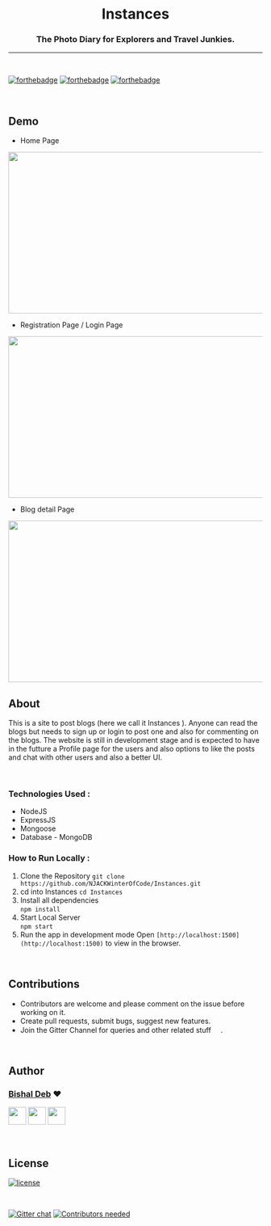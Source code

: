 <h1 align="center" >Instances</h1>
<h3 align="center"> The Photo Diary for Explorers and Travel Junkies.</h3>

<hr>

<br>

[![forthebadge](http://forthebadge.com/images/badges/built-with-love.svg)](http://forthebadge.com)
[![forthebadge](https://forthebadge.com/images/badges/uses-js.svg)](http://forthebadge.com)
[![forthebadge](https://forthebadge.com/images/badges/check-it-out.svg)](https://forthebadge.com)

<br>

## Demo
- Home Page <br>
<img src="https://raw.githubusercontent.com/NJACKWinterOfCode/Instances/master/images/landing.png" width="520" height="320">

-  Registration Page / Login Page<br>
<img src="https://raw.githubusercontent.com/NJACKWinterOfCode/Instances/master/images/home.png" width="520" height="320">

-  Blog detail Page <br>
<img src="https://raw.githubusercontent.com/NJACKWinterOfCode/Instances/master/images/blog.png" width="520" height="320">

<br>

## About

This is a site to post blogs (here we call it Instances ). Anyone can read the blogs but needs to sign up or login to post one and also for commenting on the blogs. The website is still in development stage and is expected to have in the futture a Profile page for the users and also options to like the posts and chat with other users and also a better UI.

<br>

### Technologies Used :
  * NodeJS
  * ExpressJS
  * Mongoose
  * Database - MongoDB
### How to Run Locally :
1. Clone the Repository
     `git clone https://github.com/NJACKWinterOfCode/Instances.git`
2. cd into Instances
      `cd Instances`
3. Install all dependencies      
      `npm install`     
4. Start Local Server      
      `npm start`
5. Run the app in development mode
Open `[http://localhost:1500](http://localhost:1500)` to view in the browser. 

<br>

## Contributions 

* Contributors are welcome and please comment on the issue before working on it.
* Create pull requests, submit bugs, suggest new features.
* Join the Gitter Channel for queries and other related stuff [<img src="https://image.flaticon.com/icons/svg/906/906369.svg" width="15" padding="15">](https://gitter.im/InstancesProject/community).

<br>

## Author

### [Bishal Deb](https://github.com/thebishaldeb) ❤

[<img src="https://image.flaticon.com/icons/svg/185/185964.svg" width="35" padding="10">](https://linkedin.com/in/bishal-deb-0322b6148/)
[<img src="https://image.flaticon.com/icons/svg/185/185981.svg" width="35" padding="10">](https://www.facebook.com/bishal.deb.5811)
[<img src="https://image.flaticon.com/icons/svg/185/185985.svg" width="35" padding="10">](https://www.instagram.com/the_zalophus/)

<br>


## License

[![license](https://img.shields.io/github/license/mashape/apistatus.svg)](#)

<br>

[![Gitter chat](https://badges.gitter.im/gitterHQ/gitter.png)](https://gitter.im/InstancesProject/community) 
[![Contributors needed](https://img.shields.io/badge/contributors-needed-yellow.svg)](#)
